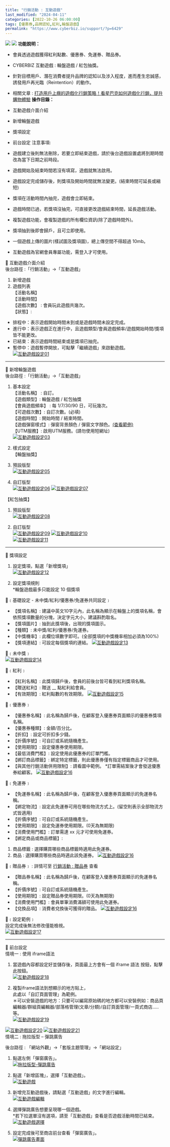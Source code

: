 ```yaml
---
title: "行銷活動 : 互動遊戲"
last_modified: "2024-04-11"
categories: [2022-10-26 06:00:00]
tags: [優惠券,品牌認知,紅利,輪盤遊戲]
permalink: "https://www.cyberbiz.io/support/?p=6429"
---
```


![](https://www.cyberbiz.io/support/wp-content/uploads/適用站別.png)
[![](https://www.cyberbiz.io/support/wp-content/uploads/台灣站.png)](https://www.cyberbiz.io/support/?page_id=2490)
**功能說明：**  

* 會員透過遊戲獲得紅利點數、優惠券、免運券、贈品券。
* CYBERBIZ 互動遊戲 : 輪盤遊戲 / 紅包抽獎。
* 針對目標用戶、潛在消費者提升品牌的認知以及涉入程度，進而產生忠誠感，誘發用戶再光臨（Reintention）的動作。
* 相關文章 : [打造用戶上癮的遊戲化行銷策略！看星巴克如何遊戲化行銷，提升購物體驗](https://www.cyberbiz.io/blog/%E6%89%93%E9%80%A0%E7%94%A8%E6%88%B6%E4%B8%8A%E7%99%AE%E7%9A%84%E9%81%8A%E6%88%B2%E5%8C%96%E8%A1%8C%E9%8A%B7%E7%AD%96%E7%95%A5%EF%BC%81%E7%9C%8B%E6%98%9F%E5%B7%B4%E5%85%8B%E5%A6%82%E4%BD%95%E9%81%8A/#%E4%BB%80%E9%BA%BC%E6%98%AF%E9%81%8A%E6%88%B2%E5%8C%96%EF%BC%88Gamification%EF%BC%89%E8%A1%8C%E9%8A%B7%EF%BC%9F)
**操作目錄：**

* 互動遊戲介面介紹
* 新增輪盤遊戲
* 獎項設定
* 前台設定
注意事項:  

* 遊戲建立後則無法刪除，若要立即結束遊戲，請於後台遊戲設置處將到期時間改為當下日期之前時段。
* 遊戲開始及結束時間若沒有填寫，遊戲就無法啟用。
* 遊戲設定完成儲存後，則獎項及開始時間就無法變更。(結束時間可延長或縮短)
* 獎項在活動時間內抽完，遊戲會立即結束。
* 遊戲時間已過，若獎項沒抽完，可直接更改遊戲結束時間，延長遊戲活動。
* 複製遊戲功能，會複製遊戲的所有欄位資訊(除了遊戲時間外)。
* 獎項抽到後即會歸戶，且可立即使用。
* 一個遊戲上傳的圖片(樣試圖及獎項圖)，總上傳空間不得超過 10mb。
* 互動遊戲為官網會員專屬功能，需登入才可使用。

📌 互動遊戲介面介紹  
後台路徑 :「行銷活動」→「互動遊戲」  


1. 新增遊戲
2. 遊戲列表   
【活動名稱】  
【活動時間】  
【遊戲次數】 : 會員玩此遊戲共幾次。  
【狀態】:  

* 排程中：表示遊戲開始時間未到或是遊戲時間未設定完成。 
* 進行中：表示遊戲正在進行中，且遊戲類型/會員遊戲頻率/遊戲開始時間/獎項皆不能更改。
* 已結束：表示遊戲時間結束或是獎項已抽完。 
* 暫停中：遊戲暫停開放，可點擊「繼續遊戲」來啟動遊戲。
[![互動遊戲設定01](https://www.cyberbiz.io/support/wp-content/uploads/互動遊戲設定01.png)](https://www.cyberbiz.io/support/wp-content/uploads/互動遊戲設定01.png)



* * *


📌 新增輪盤遊戲  
後台路徑 :「行銷活動」→「互動遊戲」  


1. 基本設定   
【活動名稱】 : 自訂。  
【遊戲類型】: 輪盤遊戲 / 紅包抽獎  
【會員遊戲頻率】 : 每 1/7/30/90 日，可玩幾次。  
【可遊戲次數】: 自訂次數。(必填)  
【遊戲時間】: 開始時間 / 結束時間。  
【遊戲彈窗樣式】: 彈窗背景顏色 / 彈窗文字顏色。[(查看範例)](https://www.cyberbiz.io/support/wp-content/uploads/互動遊戲設定04.png)  
【UTM服務】: 啟用UTM服務。(請勿使用短網址)  
[![互動遊戲設定03](https://www.cyberbiz.io/support/wp-content/uploads/互動遊戲設定03.png)](https://www.cyberbiz.io/support/wp-content/uploads/互動遊戲設定03.png)



2. 樣式設定  
【輪盤抽獎】  

1. 預設版型  
[![互動遊戲設定05](https://www.cyberbiz.io/support/wp-content/uploads/互動遊戲設定05.png)](https://www.cyberbiz.io/support/wp-content/uploads/互動遊戲設定05.png)

2. 自訂版型   
[![互動遊戲設定06](https://www.cyberbiz.io/support/wp-content/uploads/互動遊戲設定06.png)](https://www.cyberbiz.io/support/wp-content/uploads/互動遊戲設定06.png) [![互動遊戲設定07](https://www.cyberbiz.io/support/wp-content/uploads/互動遊戲設定07.png)](https://www.cyberbiz.io/support/wp-content/uploads/互動遊戲設定07.png)


【紅包抽獎】  

1. 預設版型  
[![互動遊戲設定08](https://www.cyberbiz.io/support/wp-content/uploads/互動遊戲設定08.png)](https://www.cyberbiz.io/support/wp-content/uploads/互動遊戲設定08.png)

2. 自訂版型   
[![互動遊戲設定09](https://www.cyberbiz.io/support/wp-content/uploads/互動遊戲設定09.png)](https://www.cyberbiz.io/support/wp-content/uploads/互動遊戲設定09.png) [![互動遊戲設定10](https://www.cyberbiz.io/support/wp-content/uploads/互動遊戲設定10.png)](https://www.cyberbiz.io/support/wp-content/uploads/互動遊戲設定10.png)  
[![互動遊戲設定11](https://www.cyberbiz.io/support/wp-content/uploads/互動遊戲設定11.png)](https://www.cyberbiz.io/support/wp-content/uploads/互動遊戲設定11.png)



* * *


📌 獎項設定  

1. 設定獎項，點選「新增獎項」  
[![互動遊戲設定12](https://www.cyberbiz.io/support/wp-content/uploads/互動遊戲設定12.png)](https://www.cyberbiz.io/support/wp-content/uploads/互動遊戲設定12.png)



2. 設定獎項規則  
*輪盤遊戲最多只能設定 10 個獎項  

📍﹝基礎設定 - 未中獎/紅利/優惠券/免運券共同設定﹞  

* 【獎項名稱】: 建議中英文10字元內，此名稱為顯示在輪盤上的獎項名稱，會依照獎項數量的分塊，決定字元大小，建議斟酌取名。
* 【獎項圖片】: 抽到此獎項後，出現的獎項圖示。
* 【種類】: 未中獎/紅利/優惠券/免運券。
* 【中獎機率】: 此欄位填數字即可。(全部獎項的中獎機率相加必須為100%)
* 【獎項連結】: 可設定每個獎項的連結。 
[![互動遊戲設定13](https://www.cyberbiz.io/support/wp-content/uploads/互動遊戲設定13.png)](https://www.cyberbiz.io/support/wp-content/uploads/互動遊戲設定13.png)  

📍﹝未中獎﹞  
[![互動遊戲設定14](https://www.cyberbiz.io/support/wp-content/uploads/互動遊戲設定14.png)](https://www.cyberbiz.io/support/wp-content/uploads/互動遊戲設定14.png)  

📍﹝紅利﹞  

* 【紅利名稱】: 此獎項歸戶後，會員的前後台皆可看到紅利獎項名稱。 
* 【贈送紅利】: 贈送 __ 點紅利給會員。 
* 【有效期限】: 紅利點數的有效期限。 
[![互動遊戲設定15](https://www.cyberbiz.io/support/wp-content/uploads/互動遊戲設定15.png)](https://www.cyberbiz.io/support/wp-content/uploads/互動遊戲設定15.png)  

📍﹝優惠券﹞  

* 【優惠券名稱】: 此名稱為歸戶後，在顧客登入優惠券頁面顯示的優惠券獎項名稱。 
* 【優惠券種類】: 金額/百分比。 
* 【折扣】: 設定可折扣多少錢。 
* 【折價序號】: 可自訂或系統隨機產生。 
* 【使用期限】: 設定優惠券使用期限。 
* 【最低消費門檻】: 設定使用此優惠券的訂單門檻。 
* 【綁訂商品標籤】: 綁定特定標籤，則此優惠券僅有指定標籤商品才可使用。 
* 【與其他行銷活動併用限制】: 請看圖中範例。 
*訂單需結案後才會發送優惠券給顧客。  [![互動遊戲設定16](https://www.cyberbiz.io/support/wp-content/uploads/互動遊戲設定16.png)](https://www.cyberbiz.io/support/wp-content/uploads/互動遊戲設定16.png)  

📍﹝免運券﹞  

* 【免運券名稱】: 此名稱為歸戶後，在顧客登入優惠券頁面顯示的免運券名稱。
* 【綁定物流】: 設定此免運券可用在哪些物流方式上。(留空則表示全部物流方式皆適用)
* 【折價序號】: 可自訂或系統隨機產生。
* 【使用期限】: 設定免運券使用期限。(0天為無期限)
* 【消費使用門檻】: 訂單需達 xx 元才可使用免運券。
* 【綁定商品或商品標籤】: 
1. 商品標籤 : 選擇購買哪些商品標籤時適用此免運券。
2. 商品 : 選擇購買哪些商品時適此該免運券。
[![互動遊戲設定16](https://www.cyberbiz.io/support/wp-content/uploads/互動遊戲設定16-1.png)](https://www.cyberbiz.io/support/wp-content/uploads/互動遊戲設定16-1.png)  

📍﹝贈品券﹞ : 詳情可至 [行銷活動 : 贈品券](https://www.cyberbiz.io/support/?p=41796) 查看  

* 【贈品券名稱】: 此名稱為歸戶後，在顧客登入優惠券頁面顯示的免運券名稱。
* 【折價序號】: 可自訂或系統隨機產生。
* 【使用期限】: 設定贈品券使用期限。(0天為無期限)
* 【消費使用門檻】: 會員單筆消費滿額可使用此免運券。
* 【兌換品項】: 消費者兌換後可獲得的贈品。 
[![互動遊戲設定16](https://www.cyberbiz.io/support/wp-content/uploads/互動遊戲設定27.png)](https://www.cyberbiz.io/support/wp-content/uploads/互動遊戲設定27.png)  

📍﹝設定範例﹞  
設定完成後無法修改僅能檢視。  
[![互動遊戲設定17](https://www.cyberbiz.io/support/wp-content/uploads/互動遊戲設定17.png)](https://www.cyberbiz.io/support/wp-content/uploads/互動遊戲設定17.png)  




* * *


📌 前台設定  
情境一 : 使用 iframe語法  


1. 當遊戲內容都設定好並儲存後，頁面最上方會有一個 iframe 語法 按鈕，點擊此按鈕。  
[![互動遊戲設定18](https://www.cyberbiz.io/support/wp-content/uploads/互動遊戲設定18.png)](https://www.cyberbiz.io/support/wp-content/uploads/互動遊戲設定18.png)



2. 複製iframe語法到想顯示的地方貼上，  
此處以「自訂頁面管理」為範例。  
＊可以安裝遊戲的地方：只要可以編寫原始碼的地方都可以安裝例如：商品頁編輯器/群組頁編輯器/部落格管理(文章/分類)/自訂頁面管理/一頁式商店….. 等。  
[![互動遊戲設定19](https://www.cyberbiz.io/support/wp-content/uploads/互動遊戲設定19.png)](https://www.cyberbiz.io/support/wp-content/uploads/互動遊戲設定19.png)

[![互動遊戲設定20](https://www.cyberbiz.io/support/wp-content/uploads/紅包.gif)](https://www.cyberbiz.io/support/wp-content/uploads/紅包.gif) [![互動遊戲設定21](https://www.cyberbiz.io/support/wp-content/uploads/輪盤.gif)](https://www.cyberbiz.io/support/wp-content/uploads/輪盤.gif)  
情境二 : 拖拉版型 – 彈跳廣告  

後台路徑 : 「網站外觀」→「套版主題管理」→「網站設定」  


1. 點選左側「彈窗廣告」。  
[![拖拉版型-彈跳廣告](https://www.cyberbiz.io/support/wp-content/uploads/互動遊戲設定22.png)](https://www.cyberbiz.io/support/wp-content/uploads/互動遊戲設定22.png)



2. 點選「新增區塊」，選擇「互動遊戲」。  
[![互動遊戲](https://www.cyberbiz.io/support/wp-content/uploads/互動遊戲設定23.png)](https://www.cyberbiz.io/support/wp-content/uploads/互動遊戲設定23.png)



3. 新增完互動遊戲後，請點選「互動遊戲」的文字進行編輯。  
[![互動遊戲編輯](https://www.cyberbiz.io/support/wp-content/uploads/互動遊戲設定24.png)](https://www.cyberbiz.io/support/wp-content/uploads/互動遊戲設定24.png)



4. 選擇彈跳廣告想要呈現哪一個遊戲。  
*若下拉選單沒有選項，請至「互動遊戲」查看是否遊戲活動時間已結束。  
[![互動遊戲選擇](https://www.cyberbiz.io/support/wp-content/uploads/互動遊戲設定25.png)](https://www.cyberbiz.io/support/wp-content/uploads/互動遊戲設定25.png)



5. 設定完成後可至商店前台查看「彈窗廣告」。  
[![彈跳廣告畫面](https://www.cyberbiz.io/support/wp-content/uploads/互動遊戲設定26.png)](https://www.cyberbiz.io/support/wp-content/uploads/互動遊戲設定26.png)



